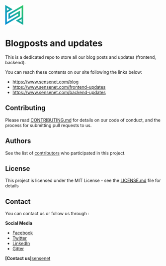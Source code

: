 <p align="left">
  <a href="https://community.sensenet.com/">
    <img src="img/sensenet-logo.png" alt="sensenet Community Logo">
  </a>
</p>

# Blogposts and updates

This is a dedicated repo to store all our blog posts and updates (frontend, backend).

You can reach these contents on our site following the links below:
- https://www.sensenet.com/blog
- https://www.sensenet.com/frontend-updates
- https://www.sensenet.com/backend-updates

## Contributing

Please read [CONTRIBUTING.md](CONTRIBUTING.md) for details on our code of conduct, and the process for submitting pull requests to us.

## Authors 
See the list of [contributors](https://github.com/SenseNet/sensenet.github.io/graphs/contributors) who participated in this project.

## License

This project is licensed under the MIT License - see the [LICENSE.md](https://github.com/SenseNet/sensenet.github.io/blob/master/LICENSE) file for details

## Contact

You can contact us or follow us through :<p>
 <b>Social Media</b>
 - [Facebook][fb]
 - [Twitter][twitter]
 - [LinkedIn][linkedin]
 - [Gitter][gitter] <p>
  
**[Contact us]**[sensenet]

[fb]: https://www.facebook.com/sensenetcsp/
[twitter]: https://twitter.com/sensenet
[linkedin]: https://www.linkedin.com/company/sense-net-inc
[gitter]: https://gitter.im/SenseNet/sensenet
[sensenet]: https://www.sensenet.com/contact-us
